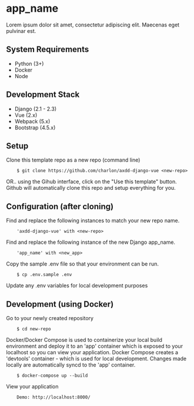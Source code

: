 # app_name

Lorem ipsum dolor sit amet, consectetur adipiscing elit. Maecenas eget pulvinar est.

## System Requirements

- Python (3+)
- Docker
- Node

## Development Stack

- Django (2.1 - 2.3)
- Vue (2.x)
- Webpack (5.x)
- Bootstrap (4.5.x)

## Setup

Clone this template repo as a new repo (command line)

        $ git clone https://github.com/charlon/axdd-django-vue <new-repo>

OR.. using the Gihub interface, click on the "Use this template" button. Github will automatically clone this repo and setup everything for you.

## Configuration (after cloning)

Find and replace the following instances to match your new repo name.

        'axdd-django-vue' with <new-repo>

Find and replace the following instance of the new Django app_name.

        'app_name' with <new_app>

Copy the sample .env file so that your environment can be run.

        $ cp .env.sample .env

Update any .env variables for local development purposes

## Development (using Docker)

Go to your newly created repository

        $ cd new-repo

Docker/Docker Compose is used to containerize your local build environment and deploy it to an 'app' container which is exposed to your localhost so you can view your application. Docker Compose creates a 'devtools' container - which is used for local development. Changes made locally are automatically syncd to the 'app' container.

        $ docker-compose up --build

View your application

        Demo: http://localhost:8000/
